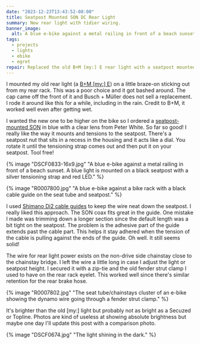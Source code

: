 ```yaml
---
date: "2023-12-23T13:43:52-08:00"
title: Seatpost Mounted SON DC Rear Light
summary: New rear light with tidier wiring.
banner_image:
  alt: A blue e-bike against a metal railing in front of a beach sunset. A blue light is mounted on a black seatpost with a silver tensioning strap and red LED.
tags:
  - projects
  - lights
  - ebike
  - egret
repair: Replaced the old B+M [my:] E rear light with a seatpost mounted SON DC light.
---
```


I mounted my old rear light (a [B+M [my:] E](https://www.bumm.de/en/products/e-bike-rücklichter/parent/332/produkt/332aldc-silber-332aldc-01-schwarz.html?)) on a little braze-on sticking out from my rear rack. This was a poor choice and it got bashed around. The cap came off the front of it and Busch + Müller does not sell a replacement. I rode it around like this for a while, including in the rain. Credit to B+M, it worked well even after getting wet.

I wanted the new one to be higher on the bike so I ordered a [seatpost-mounted SON](https://nabendynamo.de/en/products/rear-lights/son-rear-light-dc-for-pedelecs/) in blue with a clear lens from Peter White. So far so good! I really like the way it mounts and tensions to the seatpost. There's a seatpost nut that sits in a recess in the housing and it acts like a dial. You rotate it until the tensioning strap comes out and then put it on your seatpost. Tool free!

{% image "DSCF0833-16x9.jpg" "A blue e-bike against a metal railing in front of a beach sunset. A blue light is mounted on a black seatpost with a silver tensioning strap and red LED." %}

{% image "R0007800.jpg" "A blue e-bike against a bike rack with a black cable guide on the seat tube and seatpost." %}

I used [Shimano Di2 cable guides](https://bike.shimano.com/en-EU/product/component/duraace-r9150-di2/SM-EWC2.html) to keep the wire neat down the seatpost. I really liked this approach. The SON coax fits great in the guide. One mistake I made was trimming down a longer section since the default length was a bit tight on the seatpost. The problem is the adhesive part of the guide extends past the cable part. This helps it stay adhered when the tension of the cable is pulling against the ends of the guide. Oh well. It still seems solid!

The wire for rear light power exists on the non-drive side chainstay close to the chainstay bridge. I left the wire a little long in case I adjust the light or seatpost height. I secured it with a zip-tie and the old fender strut clamp I used to have on the rear rack eyelet. This worked well since there's similar retention for the rear brake hose.

{% image "R0007802.jpg" "The seat tube/chainstays cluster of an e-bike showing the dynamo wire going through a fender strut clamp." %}

It's brighter than the old [my:] light but probably not as bright as a Secuzed or Topline. Photos are kind of useless at showing absolute brightness but maybe one day I'll update this post with a comparison photo.

{% image "DSCF0674.jpg" "The light shining in the dark." %}